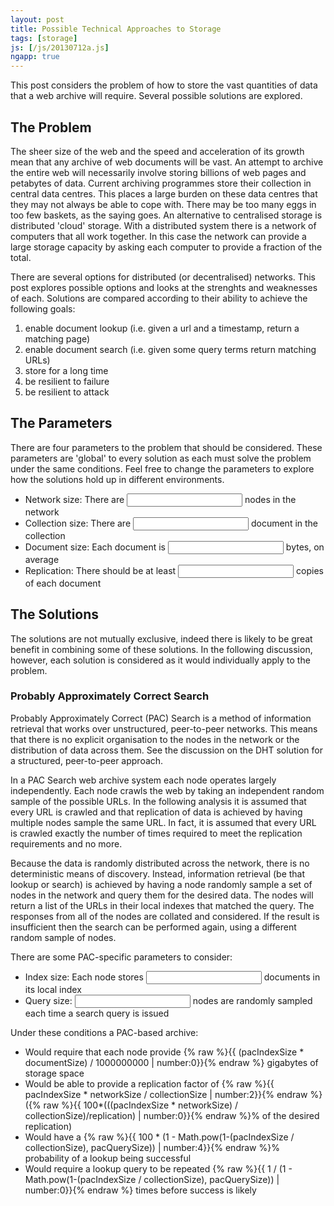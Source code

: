 ```yaml
---
layout: post
title: Possible Technical Approaches to Storage
tags: [storage]
js: [/js/20130712a.js]
ngapp: true
---
```


This post considers the problem of how to store the vast quantities of data that a web archive will require. Several possible solutions are explored.

## The Problem

The sheer size of the web and the speed and acceleration of its growth mean that any archive of web documents will be vast. An attempt to archive the entire web will necessarily involve storing billions of web pages and petabytes of data. Current archiving programmes store their collection in central data centres. This places a large burden on these data centres that they may not always be able to cope with. There may be too many eggs in too few baskets, as the saying goes. An alternative to centralised storage is distributed 'cloud' storage. With a distributed system there is a network of computers that all work together. In this case the network can provide a large storage capacity by asking each computer to provide a fraction of the total.

There are several options for distributed (or decentralised) networks. This post explores possible options and looks at the strenghts and weaknesses of each. Solutions are compared according to their ability to achieve the following goals:

1. enable document lookup (i.e. given a url and a timestamp, return a matching page)
2. enable document search (i.e. given some query terms return matching URLs)
3. store for a long time
4. be resilient to failure
5. be resilient to attack

## The Parameters

There are four parameters to the problem that should be considered. These parameters are 'global' to every solution as each must solve the problem under the same conditions. Feel free to change the parameters to explore how the solutions hold up in different environments.

- Network size: There are <input type="text" ng-model="networkSize"/> nodes in the network
- Collection size: There are <input type="text" ng-model="collectionSize"/> document in the collection
- Document size: Each document is <input type="text" ng-model="documentSize"/> bytes, on average
- Replication: There should be at least <input type="text" ng-model="replication"/> copies of each document

## The Solutions

The solutions are not mutually exclusive, indeed there is likely to be great benefit in combining some of these solutions. In the following discussion, however, each solution is considered as it would individually apply to the problem.

### Probably Approximately Correct Search

Probably Approximately Correct (PAC) Search is a method of information retrieval that works over unstructured, peer-to-peer networks. This means that there is no explicit organisation to the nodes in the network or the distribution of data across them. See the discussion on the DHT solution for a structured, peer-to-peer approach.

In a PAC Search web archive system each node operates largely independently. Each node crawls the web by taking an independent random sample of the possible URLs. In the following analysis it is assumed that every URL is crawled and that replication of data is achieved by having multiple nodes sample the same URL. In fact, it is assumed that every URL is crawled exactly the number of times required to meet the replication requirements and no more.

Because the data is randomly distributed across the network, there is no deterministic means of discovery. Instead, information retrieval (be that lookup or search) is achieved by having a node randomly sample a set of nodes in the network and query them for the desired data. The nodes will return a list of the URLs in their local indexes that matched the query. The responses from all of the nodes are collated and considered. If the result is insufficient then the search can be performed again, using a different random sample of nodes.

There are some PAC-specific parameters to consider:

- Index size: Each node stores <input type="text" ng-model="pacIndexSize"/> documents in its local index
- Query size: <input type="text" ng-model="pacQuerySize"/> nodes are randomly sampled each time a search query is issued

Under these conditions a PAC-based archive:

- Would require that each node provide {% raw %}{{ (pacIndexSize * documentSize) / 1000000000 | number:0}}{% endraw %} gigabytes of storage space
- Would be able to provide a replication factor of {% raw %}{{ pacIndexSize * networkSize / collectionSize | number:2}}{% endraw %} ({% raw %}{{ 100*(((pacIndexSize * networkSize) / collectionSize)/replication) | number:0}}{% endraw %}% of the desired replication)
- Would have a {% raw %}{{ 100 * (1 - Math.pow(1-(pacIndexSize / collectionSize), pacQuerySize)) | number:4}}{% endraw %}% probability of a lookup being successful
- Would require a lookup query to be repeated {% raw %}{{ 1 / (1 - Math.pow(1-(pacIndexSize / collectionSize), pacQuerySize)) | number:0}}{% endraw %} times before success is likely


